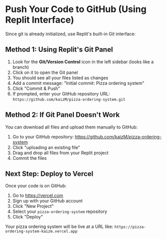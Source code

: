 # Push Your Code to GitHub (Using Replit Interface)

Since git is already initialized, use Replit's built-in Git interface:

## Method 1: Using Replit's Git Panel
1. Look for the **Git/Version Control** icon in the left sidebar (looks like a branch)
2. Click on it to open the Git panel
3. You should see all your files listed as changes
4. Add a commit message: "Initial commit: Pizza ordering system"
5. Click "Commit & Push"
6. If prompted, enter your GitHub repository URL: `https://github.com/kaizM/pizza-ordering-system.git`

## Method 2: If Git Panel Doesn't Work
You can download all files and upload them manually to GitHub:
1. Go to your GitHub repository: https://github.com/kaizM/pizza-ordering-system
2. Click "uploading an existing file"
3. Drag and drop all files from your Replit project
4. Commit the files

## Next Step: Deploy to Vercel
Once your code is on GitHub:
1. Go to https://vercel.com
2. Sign up with your GitHub account
3. Click "New Project"
4. Select your `pizza-ordering-system` repository
5. Click "Deploy"

Your pizza ordering system will be live at a URL like:
`https://pizza-ordering-system-kaizm.vercel.app`